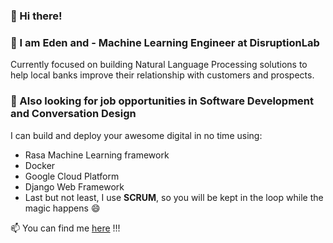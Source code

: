 ### 👋 Hi there!
### 🔭 I am Eden and - Machine Learning Engineer at DisruptionLab
Currently focused on building Natural Language Processing solutions to help local banks improve their relationship with customers and prospects.

### 💼 Also looking for job opportunities in Software Development and Conversation Design
I can build and deploy your awesome digital in no time using:

- Rasa Machine Learning framework
- Docker
- Google Cloud Platform
- Django Web Framework
- Last but not least, I use **SCRUM**, so you will be kept in the loop while the magic happens 😄

📫 You can find me [here](https://www.linkedin.com/in/eden-constantino/) !!!

<!--
**jusce17/jusce17** is a ✨ _special_ ✨ repository because its `README.md` (this file) appears on your GitHub profile.

Here are some ideas to get you started:

- 🔭 I’m currently working on ...
- 🌱 I’m currently learning ...
- 👯 I’m looking to collaborate on ...
- 🤔 I’m looking for help with ...
- 💬 Ask me about ...
- 📫 How to reach me: ...
- 😄 Pronouns: ...
- ⚡ Fun fact: ...
-->
